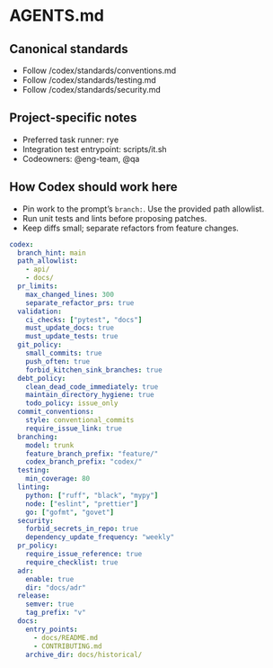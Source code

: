 # AGENTS.md

## Canonical standards
- Follow /codex/standards/conventions.md
- Follow /codex/standards/testing.md
- Follow /codex/standards/security.md

## Project-specific notes
- Preferred task runner: rye
- Integration test entrypoint: scripts/it.sh
- Codeowners: @eng-team, @qa

## How Codex should work here
- Pin work to the prompt’s `branch:`. Use the provided path allowlist.
- Run unit tests and lints before proposing patches.
- Keep diffs small; separate refactors from feature changes.

```yaml
codex:
  branch_hint: main
  path_allowlist:
    - api/
    - docs/
  pr_limits:
    max_changed_lines: 300
    separate_refactor_prs: true
  validation:
    ci_checks: ["pytest", "docs"]
    must_update_docs: true
    must_update_tests: true
  git_policy:
    small_commits: true
    push_often: true
    forbid_kitchen_sink_branches: true
  debt_policy:
    clean_dead_code_immediately: true
    maintain_directory_hygiene: true
    todo_policy: issue_only
  commit_conventions:
    style: conventional_commits
    require_issue_link: true
  branching:
    model: trunk
    feature_branch_prefix: "feature/"
    codex_branch_prefix: "codex/"
  testing:
    min_coverage: 80
  linting:
    python: ["ruff", "black", "mypy"]
    node: ["eslint", "prettier"]
    go: ["gofmt", "govet"]
  security:
    forbid_secrets_in_repo: true
    dependency_update_frequency: "weekly"
  pr_policy:
    require_issue_reference: true
    require_checklist: true
  adr:
    enable: true
    dir: "docs/adr"
  release:
    semver: true
    tag_prefix: "v"
  docs:
    entry_points:
      - docs/README.md
      - CONTRIBUTING.md
    archive_dir: docs/historical/
```

